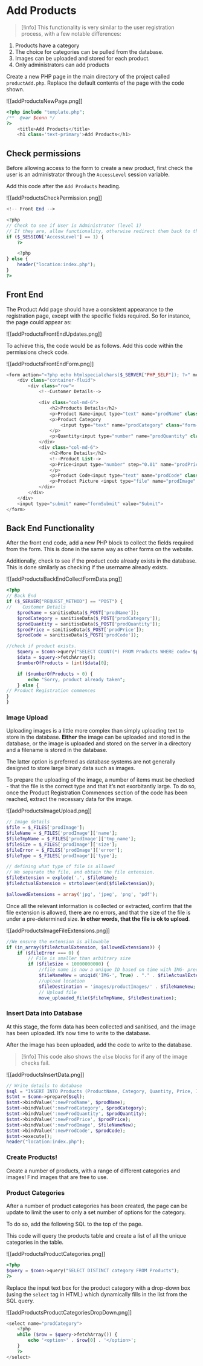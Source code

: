 
# Add Products


> [!info] This functionality is very similar to the user registration process, with a few notable differences:

1. Products have a category
2. The choice for categories can be pulled from the database.
3. Images can be uploaded and stored for each product.
4. Only administrators can add products


Create a new PHP page in the main directory of the project called `productAdd.php`.  Replace the default contents of the page with the code shown.

![[addProductsNewPage.png]]

```php
<?php include "template.php";
/**  @var $conn */
?>
	<title>Add Products</title>
	<h1 class='text-primary'>Add Products</h1>
```

## Check permissions

Before allowing access to the form to create a new product, first check the user is an administrator through the `AccessLevel` session variable.

Add this code after the `Add Products` heading.

![[addProductsCheckPermission.png]]

```php
<!-- Front End -->

<?php
// Check to see if User is Administrator (level 1)
// If they are, allow functionality, otherwise redirect them back to the front page.
if ($_SESSION['AccessLevel'] == 1) {
	?>

	<?php
} else {
	header("location:index.php");
}
?>
```

## Front End

The Product Add page should have a consistent appearance to the registration page, except with the specific fields required. So for instance, the page could appear as:

![[addProductsFrontEndUpdates.png]]

To achieve this, the code would be as follows. Add this code within the permissions check code.

![[addProductsFrontEndForm.png]]

```php
<form action="<?php echo htmlspecialchars($_SERVER["PHP_SELF"]); ?>" method="post" enctype="multipart/form-data">
	<div class="container-fluid">
		<div class="row">
			<!--Customer Details-->

			<div class="col-md-6">
				<h2>Products Details</h2>
				<p>Product Name<input type="text" name="prodName" class="form-control" required="required"></p>
				<p>Product Category
					<input type="text" name="prodCategory" class="form-control" required="required">
				</p>
				<p>Quantity<input type="number" name="prodQuantity" class="form-control" required="required"></p>
			</div>
			<div class="col-md-6">
				<h2>More Details</h2>
				<!--Product List-->
				<p>Price<input type="number" step="0.01" name="prodPrice" class="form-control" required="required">
				</p>
				<p>Product Code<input type="text" name="prodCode" class="form-control" required="required"></p>
				<p>Product Picture <input type="file" name="prodImage" class="form-control" required="required"></p>
			</div>
		</div>
	</div>
	<input type="submit" name="formSubmit" value="Submit">
</form>
```

## Back End Functionality

After the front end code, add a new PHP block to collect the fields required from the form. This is done in the same way as other forms on the website.

Additionally, check to see if the product code already exists in the database. This is done similarly as checking if the username already exists.

![[addProductsBackEndCollectFormData.png]]

```php
<?php
// Back End
if ($_SERVER["REQUEST_METHOD"] == "POST") {
//    Customer Details
	$prodName = sanitiseData($_POST['prodName']);
	$prodCategory = sanitiseData($_POST['prodCategory']);
	$prodQuantity = sanitiseData($_POST['prodQuantity']);
	$prodPrice = sanitiseData($_POST['prodPrice']);
	$prodCode = sanitiseData($_POST['prodCode']);

//check if product exists.
	$query = $conn->query("SELECT COUNT(*) FROM Products WHERE code='$prodCode'");
	$data = $query->fetchArray();
	$numberOfProducts = (int)$data[0];

	if ($numberOfProducts > 0) {
		echo "Sorry, product already taken";
	} else {
// Product Registration commences
}
}
```

### Image Upload

Uploading images is a little more complex than simply uploading text to store in the database. **Either** the image can be uploaded and stored in the database, or the image is uploaded and stored on the server in a directory and a filename is stored in the database.

The latter option is preferred as database systems are not generally designed to store large binary data such as images.

To prepare the uploading of the image, a number of items must be checked - that the file is the correct type and that it’s not exorbitantly large. To do so, once the Product Registration Commences section of the code has been reached, extract the necessary data for the image.

![[addProductsImageUpload.png]]

```php
// Image details
$file = $_FILES['prodImage'];
$fileName = $_FILES['prodImage']['name'];
$fileTmpName = $_FILES['prodImage']['tmp_name'];
$fileSize = $_FILES['prodImage']['size'];
$fileError = $_FILES['prodImage']['error'];
$fileType = $_FILES['prodImage']['type'];

// defining what type of file is allowed
// We separate the file, and obtain the file extension.
$fileExtension = explode('.', $fileName);
$fileActualExtension = strtolower(end($fileExtension));

$allowedExtensions = array('jpg', 'jpeg', 'png', 'pdf');
```

Once all the relevant information is collected or extracted, confirm that the file extension is allowed, there are no errors, and that the size of the file is under a pre-determined size. **In other words, that the file is ok to upload**.

![[addProductsImageFileExtensions.png]]

```php
//We ensure the extension is allowable
if (in_array($fileActualExtension, $allowedExtensions)) {
	if ($fileError === 0) {
		// File is smaller than arbitrary size
		if ($fileSize < 10000000000) {
			//file name is now a unique ID based on time with IMG- preceeding it, followed by the file type.
			$fileNameNew = uniqid('IMG-', True) . "." . $fileActualExtension;
			//upload location
			$fileDestination = 'images/productImages/' . $fileNameNew;
			// Upload file
			move_uploaded_file($fileTmpName, $fileDestination);
```

### Insert Data into Database

At this stage, the form data has been collected and sanitised, and the image has been uploaded. It’s now time to write to the database.

After the image has been uploaded, add the code to write to the database.


> [!info] This code also shows the `else` blocks for if any of the image checks fail.



![[addProductsInsertData.png]]

```php
// Write details to database
$sql = "INSERT INTO Products (ProductName, Category, Quantity, Price, Image, Code) VALUES (:newProdName, :newProdCategory, :newProdQuantity, :newProdPrice, :newProdImage, :newProdCode)";
$stmt = $conn->prepare($sql);
$stmt->bindValue(':newProdName', $prodName);
$stmt->bindValue(':newProdCategory', $prodCategory);
$stmt->bindValue(':newProdQuantity', $prodQuantity);
$stmt->bindValue(':newProdPrice', $prodPrice);
$stmt->bindValue(':newProdImage', $fileNameNew);
$stmt->bindValue(':newProdCode', $prodCode);
$stmt->execute();
header("location:index.php");
```

### Create Products!

Create a number of products, with a range of different categories and images! Find images that are free to use.

### Product Categories

After a number of product categories has been created, the page can be update to limit the user to only a set number of options for the category. 

To do so, add the following SQL to the top of the page.

This code will query the products table and create a list of all the unique categories in the table.

![[addProductsProductCategories.png]]

```php
<?php
$query = $conn->query("SELECT DISTINCT category FROM Products");
?>
```

Replace the input text box for the product category with a drop-down box (using the `select` tag in HTML) which dynamically fills in the list from the SQL query.

![[addProductsProductCategoriesDropDown.png]]

```php
<select name="prodCategory">
	<?php
	while ($row = $query->fetchArray()) {
		echo '<option>' . $row[0] . '</option>';
	}
	?>
</select>
```
